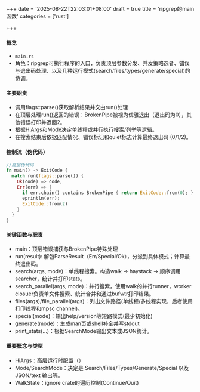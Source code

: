 +++
date = '2025-08-22T22:03:01+08:00'
draft = true
title = 'ripgrep的main函数'
categories = ['rust']

+++

#### 概览

* `main.rs`
* 角色：ripgrep可执行程序的入口，负责顶层参数分发、并发策略选者、错误与退出码处理、以及几种运行模式(search/files/types/generate/special)的协调。

#### 主要职责

* 调用flags::parse()获取解析结果并交由run()处理
* 在顶层处理run()返回的错误：BrokenPipe被视为优雅退出（退出码为0），其他错误打印并返回2。
* 根据HiArgs和Mode决定单线程或并行执行搜索/列举等逻辑。
* 在搜索结束后依据匹配情况、错误标记和quiet标志计算最终退出码 (0/1/2)。

#### 控制流（伪代码）

```rust
//高层伪代码
fn main() -> ExitCode {
  match run(flags::parse()) {
    Ok(code) => code,
    Err(err) => {
      if err.chain() contains BrokenPipe { return ExitCode::from(0); }
      eprintln(err);
      ExitCode::from(2)
    }
  }
}
```

#### 关键函数与职责

* main：顶层错误捕获与BrokenPipe特殊处理
* run(result): 解包ParseResult（Err/Special/Ok），分派到具体模式；计算最终退出码。
* search(args, mode)：单线程搜索。构造walk -> haystack -> 顺序调用searcher，统计并打印stats。
* search_parallel(args, mode)：并行搜索，使用walk的并行runner，worker closuer负责单文件搜索、统计合并和通过bufwtr打印结果。
* files(args)/file_parallel(args)：列出文件路径(单线程/多线程实现，后者使用打印线程和mpsc channel)。
* special(mode)：输出help/version等短路模式(最少初始化)
* generate(mode)：生成man页或shell补全并写stdout
* print_stats(...)：根据SearchMode输出文本或JSON统计。

#### 重要概念与类型

* HiArgs：高层运行时配置（）
* Mode/SearchMode：决定是 Search/Files/Types/Generate/Special 以及 JSON/text 输出等。
* WalkState：ignore crate的遍历控制(Continue/Quit)
